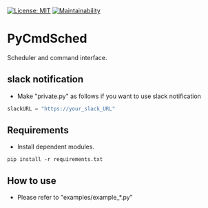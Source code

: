 [![License: MIT](https://img.shields.io/badge/License-MIT-blue.svg)](https://opensource.org/licenses/MIT)
[![Maintainability](https://api.codeclimate.com/v1/badges/67e866b53f451b3c1982/maintainability)](https://codeclimate.com/github/nabehide/CommandScheduler/maintainability)

# PyCmdSched
Scheduler and command interface.

## slack notification
- Make "private.py" as follows if you want to use slack notification

```pivate.py
slackURL = "https://your_slack_URL"
```

## Requirements
- Install dependent modules.

```
pip install -r requirements.txt
```

## How to use
- Please refer to "examples/example_*.py"
